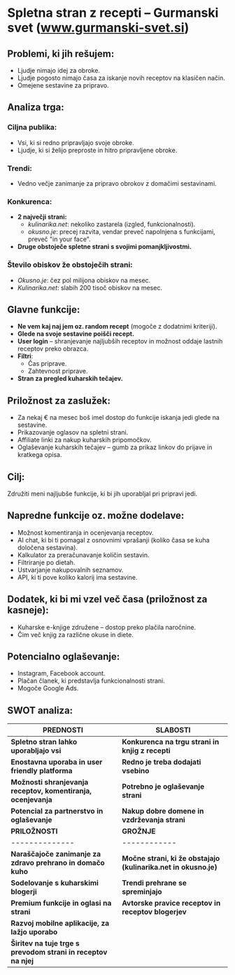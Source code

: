 # Spletna stran z recepti – Gurmanski svet (www.gurmanski-svet.si)

## Problemi, ki jih rešujem:
- Ljudje nimajo idej za obroke.
- Ljudje pogosto nimajo časa za iskanje novih receptov na klasičen način.
- Omejene sestavine za pripravo.

## Analiza trga:

### Ciljna publika:
- Vsi, ki si redno pripravljajo svoje obroke.
- Ljudje, ki si želijo preproste in hitro pripravljene obroke.

### Trendi:
- Vedno večje zanimanje za pripravo obrokov z domačimi sestavinami.

### Konkurenca:
- **2 največji strani:**
  - *kulinarika.net*: nekoliko zastarela (izgled, funkcionalnosti).
  - *okusno.je*: precej razvita, vendar preveč napolnjena s funkcijami, preveč "in your face".
- **Druge obstoječe spletne strani s svojimi pomanjkljivostmi.**

### Število obiskov že obstoječih strani:
- *Okusno.je*: čez pol milijona obiskov na mesec.
- *Kulinarika.net*: slabih 200 tisoč obiskov na mesec.

## Glavne funkcije:
- **Ne vem kaj naj jem oz. random recept** (mogoče z dodatnimi kriteriji).
- **Glede na svoje sestavine poišči recept.**
- **User login** – shranjevanje najljubših receptov in možnost oddaje lastnih receptov preko obrazca.
- **Filtri**:
  - Čas priprave.
  - Zahtevnost priprave.
- **Stran za pregled kuharskih tečajev.**

## Priložnost za zaslužek:
- Za nekaj € na mesec boš imel dostop do funkcije iskanja jedi glede na sestavine.
- Prikazovanje oglasov na spletni strani.
- Affiliate linki za nakup kuharskih pripomočkov.
- Oglaševanje kuharskih tečajev – gumb za prikaz linkov do prijave in kratkega opisa.

## Cilj:
Združiti meni najljubše funkcije, ki bi jih uporabljal pri pripravi jedi.

## Napredne funkcije oz. možne dodelave:
- Možnost komentiranja in ocenjevanja receptov.
- AI chat, ki bi ti pomagal z osnovnimi vprašanji (koliko časa se kuha določena sestavina).
- Kalkulator za preračunavanje količin sestavin.
- Filtriranje po dietah.
- Ustvarjanje nakupovalnih seznamov.
- API, ki ti pove koliko kalorij ima sestavine.

## Dodatek, ki bi mi vzel več časa (priložnost za kasneje):
- Kuharske e-knjige združene – dostop preko plačila naročnine.
- Čim več knjig za različne okuse in diete.

## Potencialno oglaševanje:
- Instagram, Facebook account.
- Plačan članek, ki predstavlja funkcionalnosti strani.
- Mogoče Google Ads.

## SWOT analiza:
| **PREDNOSTI** | **SLABOSTI** |
|--------------|------------|
| **Spletno stran lahko uporabljajo vsi** | **Konkurenca na trgu strani in knjig z recepti** |
| **Enostavna uporaba in user friendly platforma** | **Redno je treba dodajati vsebino** |
| **Možnosti shranjevanja receptov, komentiranja, ocenjevanja** | **Potrebno je oglaševanje strani** |
| **Potencial za partnerstvo in oglaševanje** | **Nakup dobre domene in vzdrževanja strani** |
| **PRILOŽNOSTI** | **GROŽNJE** |
|--------------|------------|
| **Naraščajoče zanimanje za zdravo prehrano in domačo kuho** | **Močne strani, ki že obstajajo (kulinarika.net in okusno.je)** |
| **Sodelovanje s kuharskimi blogerji** | **Trendi prehrane se spreminjajo** |
| **Premium funkcije in oglasi na strani** | **Avtorske pravice receptov in receptov blogerjev** |
| **Razvoj mobilne aplikacije, za lažjo uporabo** |  |
| **Širitev na tuje trge s prevodom strani in receptov na njej** |  |




